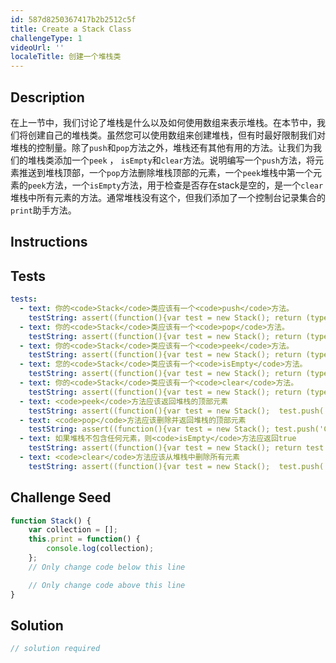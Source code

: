 ```yaml
---
id: 587d8250367417b2b2512c5f
title: Create a Stack Class
challengeType: 1
videoUrl: ''
localeTitle: 创建一个堆栈类
---
```


## Description
<section id="description">在上一节中，我们讨论了堆栈是什么以及如何使用数组来表示堆栈。在本节中，我们将创建自己的堆栈类。虽然您可以使用数组来创建堆栈，但有时最好限制我们对堆栈的控制量。除了<code>push</code>和<code>pop</code>方法之外，堆栈还有其他有用的方法。让我们为我们的堆栈类添加一个<code>peek</code> ， <code>isEmpty</code>和<code>clear</code>方法。说明编写一个<code>push</code>方法，将元素推送到堆栈顶部，一个<code>pop</code>方法删除堆栈顶部的元素，一个<code>peek</code>堆栈中第一个元素的<code>peek</code>方法，一个<code>isEmpty</code>方法，用于检查是否存在stack是空的，是一个<code>clear</code>堆栈中所有元素的方法。通常堆栈没有这个，但我们添加了一个控制台记录集合的<code>print</code>助手方法。 </section>

## Instructions
<section id="instructions">
</section>

## Tests
<section id='tests'>

```yml
tests:
  - text: 你的<code>Stack</code>类应该有一个<code>push</code>方法。
    testString: assert((function(){var test = new Stack(); return (typeof test.push === 'function')}()), 'Your <code>Stack</code> class should have a <code>push</code> method.');
  - text: 你的<code>Stack</code>类应该有一个<code>pop</code>方法。
    testString: assert((function(){var test = new Stack(); return (typeof test.pop === 'function')}()), 'Your <code>Stack</code> class should have a <code>pop</code> method.');
  - text: 你的<code>Stack</code>类应该有一个<code>peek</code>方法。
    testString: assert((function(){var test = new Stack(); return (typeof test.peek === 'function')}()), 'Your <code>Stack</code> class should have a <code>peek</code> method.');
  - text: 您的<code>Stack</code>类应该有一个<code>isEmpty</code>方法。
    testString: assert((function(){var test = new Stack(); return (typeof test.isEmpty === 'function')}()), 'Your <code>Stack</code> class should have a <code>isEmpty</code> method.');
  - text: 你的<code>Stack</code>类应该有一个<code>clear</code>方法。
    testString: assert((function(){var test = new Stack(); return (typeof test.clear === 'function')}()), 'Your <code>Stack</code> class should have a <code>clear</code> method.');
  - text: <code>peek</code>方法应该返回堆栈的顶部元素
    testString: assert((function(){var test = new Stack();  test.push('CS50'); return (test.peek() === 'CS50')}()), 'The <code>peek</code> method should return the top element of the stack');
  - text: <code>pop</code>方法应该删除并返回堆栈的顶部元素
    testString: assert((function(){var test = new Stack(); test.push('CS50'); return (test.pop() === 'CS50');}()), 'The <code>pop</code> method should remove and return the top element of the stack');
  - text: 如果堆栈不包含任何元素，则<code>isEmpty</code>方法应返回true
    testString: assert((function(){var test = new Stack(); return test.isEmpty()}()), 'The <code>isEmpty</code> method should return true if a stack does not contain any elements');
  - text: <code>clear</code>方法应该从堆栈中删除所有元素
    testString: assert((function(){var test = new Stack();  test.push('CS50'); test.clear(); return (test.isEmpty())}()), 'The <code>clear</code> method should remove all element from the stack');

```

</section>

## Challenge Seed
<section id='challengeSeed'>

<div id='js-seed'>

```js
function Stack() {
    var collection = [];
    this.print = function() {
        console.log(collection);
    };
    // Only change code below this line

    // Only change code above this line
}

```

</div>



</section>

## Solution
<section id='solution'>

```js
// solution required
```
</section>
